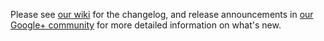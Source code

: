 Please see [our wiki](https://github.com/GumbyFramework/Gumby/wiki/Changelog) for the changelog, and release announcements in [our Google+ community](https://plus.google.com/u/0/communities/108760896951473344451) for more detailed information on what's new.
